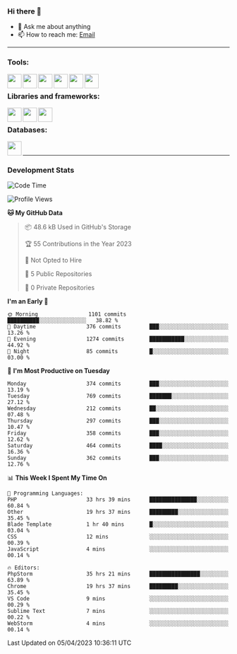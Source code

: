 ### Hi there 👋

- 💬 Ask me about anything
- 📫 How to reach me: [Email]

---

### Tools:
<img align='left' height="32" width="32" src="https://cdn.jsdelivr.net/npm/simple-icons@4.8.0/icons/phpstorm.svg" />
<img align='left' height="32" width="32" src="https://cdn.jsdelivr.net/npm/simple-icons@4.8.0/icons/webstorm.svg" />
<img align='left' height="32" width="32" src="https://cdn.jsdelivr.net/npm/simple-icons@4.8.0/icons/visualstudiocode.svg" />
<img align='left' height="32" width="32" src="https://cdn.jsdelivr.net/npm/simple-icons@4.8.0/icons/sublimetext.svg" />
<img align='left' height="32" width="32" src="https://cdn.jsdelivr.net/npm/simple-icons@4.8.0/icons/laragon.svg" />
<img align='left' height="32" width="32" src="https://cdn.jsdelivr.net/npm/simple-icons@4.8.0/icons/docker.svg" />
<br>

### Libraries and frameworks:
<img align='left' height="32" width="32" src="https://cdn.jsdelivr.net/npm/simple-icons@4.8.0/icons/laravel.svg" />
<img align='left' height="32" width="32" src="https://cdn.jsdelivr.net/npm/simple-icons@4.8.0/icons/vue-dot-js.svg" />
<img align='left' height="32" width="32" src="https://cdn.jsdelivr.net/npm/simple-icons@4.8.0/icons/jquery.svg" />
<br>

### Databases:
<img align='left' height="32" width="32" src="https://cdn.jsdelivr.net/npm/simple-icons@4.8.0/icons/mysql.svg" />
<br>

---
### Development Stats
<!--START_SECTION:waka-->
![Code Time](http://img.shields.io/badge/Code%20Time-1%2C272%20hrs%2052%20mins-blue)

![Profile Views](http://img.shields.io/badge/Profile%20Views-0-blue)

**🐱 My GitHub Data** 

> 📦 48.6 kB Used in GitHub's Storage 
 > 
> 🏆 55 Contributions in the Year 2023
 > 
> 🚫 Not Opted to Hire
 > 
> 📜 5 Public Repositories 
 > 
> 🔑 0 Private Repositories 
 > 
**I'm an Early 🐤** 

```text
🌞 Morning                1101 commits        ██████████░░░░░░░░░░░░░░░   38.82 % 
🌆 Daytime                376 commits         ███░░░░░░░░░░░░░░░░░░░░░░   13.26 % 
🌃 Evening                1274 commits        ███████████░░░░░░░░░░░░░░   44.92 % 
🌙 Night                  85 commits          █░░░░░░░░░░░░░░░░░░░░░░░░   03.00 % 
```
📅 **I'm Most Productive on Tuesday** 

```text
Monday                   374 commits         ███░░░░░░░░░░░░░░░░░░░░░░   13.19 % 
Tuesday                  769 commits         ███████░░░░░░░░░░░░░░░░░░   27.12 % 
Wednesday                212 commits         ██░░░░░░░░░░░░░░░░░░░░░░░   07.48 % 
Thursday                 297 commits         ███░░░░░░░░░░░░░░░░░░░░░░   10.47 % 
Friday                   358 commits         ███░░░░░░░░░░░░░░░░░░░░░░   12.62 % 
Saturday                 464 commits         ████░░░░░░░░░░░░░░░░░░░░░   16.36 % 
Sunday                   362 commits         ███░░░░░░░░░░░░░░░░░░░░░░   12.76 % 
```


📊 **This Week I Spent My Time On** 

```text
💬 Programming Languages: 
PHP                      33 hrs 39 mins      ███████████████░░░░░░░░░░   60.84 % 
Other                    19 hrs 37 mins      █████████░░░░░░░░░░░░░░░░   35.45 % 
Blade Template           1 hr 40 mins        █░░░░░░░░░░░░░░░░░░░░░░░░   03.04 % 
CSS                      12 mins             ░░░░░░░░░░░░░░░░░░░░░░░░░   00.39 % 
JavaScript               4 mins              ░░░░░░░░░░░░░░░░░░░░░░░░░   00.14 % 

🔥 Editors: 
PhpStorm                 35 hrs 21 mins      ████████████████░░░░░░░░░   63.89 % 
Chrome                   19 hrs 37 mins      █████████░░░░░░░░░░░░░░░░   35.45 % 
VS Code                  9 mins              ░░░░░░░░░░░░░░░░░░░░░░░░░   00.29 % 
Sublime Text             7 mins              ░░░░░░░░░░░░░░░░░░░░░░░░░   00.22 % 
WebStorm                 4 mins              ░░░░░░░░░░░░░░░░░░░░░░░░░   00.14 % 
```


 Last Updated on 05/04/2023 10:36:11 UTC
<!--END_SECTION:waka-->

[huyviet]: https://huyviet.vn/
[EMAIl]: https://mail.google.com/mail/u/0/?fs=1&tf=cm&source=mailto&to=huynguyenviet0110@gmail.com

